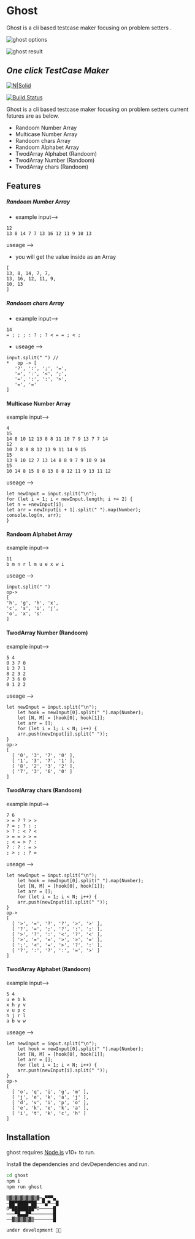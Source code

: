
# Ghost
Ghost is a cli based testcase maker focusing on problem setters .

![ghost options](https://i.ibb.co/brpPYYY/ghosttt.png)

![ghost result](https://i.ibb.co/ZGq6Cqz/ghostttt.png)
## _One click TestCase Maker_

[![N|Solid](https://cldup.com/dTxpPi9lDf.thumb.png)](https://nodesource.com/products/nsolid)

[![Build Status](https://travis-ci.org/joemccann/dillinger.svg?branch=master)](https://travis-ci.org/joemccann/dillinger)

Ghost is a cli based testcase maker focusing on problem setters current fetures are as below.

- Randoom Number Array
- Multicase Number Array
- Randoom chars Array
- Randoom Alphabet Array
- TwodArray Alphabet (Randoom)
- TwodArray Number (Randoom)
- TwodArray chars (Randoom)


## Features

##### Randoom Number Array
* example input-->
```
12
13 8 14 7 7 13 16 12 11 9 10 13
```
useage -->
* you will get the value inside as an Array
```
[
13, 8, 14, 7, 7,
13, 16, 12, 11, 9,
10, 13
]
```
##### Randoom chars Array
* example input-->

```
14
= ; ; ; : ? ; ? < = = ; < ;
```
* useage -->
```
input.split(" ") //
*   op -> [
   '?', ':', ';', '=',
   '=', ':', '<', ';',
   '=', ':', ':', '>',
   '=', '=' 
]  

```

#### Multicase Number Array 
example input-->
```
4
15
14 8 10 12 13 8 8 11 10 7 9 13 7 7 14
12
10 7 8 8 8 12 13 9 11 14 9 15
15
13 9 10 12 7 13 14 8 8 9 7 9 10 9 14
15
10 14 8 15 8 8 13 8 8 12 11 9 13 11 12
```
useage -->
```
let newInput = input.split("\n");
for (let i = 1; i < newInput.length; i += 2) {
let n = +newInput[i];
let arr = newInput[i + 1].split(" ").map(Number);
console.log(n, arr);
}
```

#### Randoom Alphabet Array
example input-->
```
11
b m n r l m u e x w i
```
useage -->
```
input.split(" ")
op->
[
'h', 'g', 'h', 'x',
'c', 's', 'i', 'j',
'o', 'x', 's'
]
```
#### TwodArray Number (Randoom)
example input-->
```
5 4
0 3 7 0
1 3 7 1
8 2 3 2
7 3 6 0
0 1 2 2
```
useage -->
```
let newInput = input.split("\n");
    let hook = newInput[0].split(" ").map(Number);
    let [N, M] = [hook[0], hook[1]];
    let arr = [];
    for (let i = 1; i < N; i++) {
    arr.push(newInput[i].split(" "));
}
op->
[
  [ '0', '3', '7', '0' ],
  [ '1', '3', '7', '1' ],
  [ '8', '2', '3', '2' ],
  [ '7', '3', '6', '0' ]
]
```

#### TwodArray chars (Randoom)
example input-->
```
7 6
> = ? ? > >
? = ; ? : ;
> ? : < ? <
> = = > > =
; < = > ? :
? : ? : = >
; > ; ; ? =
```
useage -->
```
let newInput = input.split("\n");
    let hook = newInput[0].split(" ").map(Number);
    let [N, M] = [hook[0], hook[1]];
    let arr = [];
    for (let i = 1; i < N; i++) {
    arr.push(newInput[i].split(" "));
}
op->
[
  [ '>', '=', '?', '?', '>', '>' ],
  [ '?', '=', ';', '?', ':', ';' ],
  [ '>', '?', ':', '<', '?', '<' ],
  [ '>', '=', '=', '>', '>', '=' ],
  [ ';', '<', '=', '>', '?', ':' ],
  [ '?', ':', '?', ':', '=', '>' ]
]
```

#### TwodArray Alphabet (Randoom)
example input-->
```
5 4
u e b k
x h y v
v u p c
h j r l
a b w w
```
useage -->
```
let newInput = input.split("\n");
    let hook = newInput[0].split(" ").map(Number);
    let [N, M] = [hook[0], hook[1]];
    let arr = [];
    for (let i = 1; i < N; i++) {
    arr.push(newInput[i].split(" "));
}
op->
[
  [ 'o', 'q', 'i', 'g', 'm' ],
  [ 'j', 'e', 'k', 'a', 'j' ],
  [ 'd', 'v', 'i', 'p', 'o' ],
  [ 'e', 'k', 'e', 'k', 'a' ],
  [ 'i', 't', 'k', 'c', 'h' ]
]
```


## Installation

ghost requires [Node.js](https://nodejs.org/) v10+ to run.

Install the dependencies and devDependencies and run.

```sh
cd ghost
npm i
npm run ghost
```

```
▒▓▒▓▒▓▒▓▒▓▒▓─▄▀▀▀▄
─██▀████▀██──▀▄▀──█
O▀████████▀O─────█
───▀█▄▄█▀────────█
──▓▒▓▒▓▒▓▒───────█

under development 👨‍💻 

```
